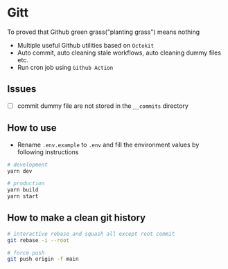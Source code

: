 # Gitt

To proved that Github green grass("planting grass") means nothing

- Multiple useful Github utilities based on `Octokit`
- Auto commit, auto cleaning stale workflows, auto cleaning dummy files etc.
- Run cron job using `Github Action`

## Issues

- [ ] commit dummy file are not stored in the `__commits` directory

## How to use

- Rename `.env.example` to `.env` and fill the environment values by following instructions

```sh
# development
yarn dev

# production
yarn build
yarn start
```

## How to make a clean git history

```sh
# interactive rebase and squash all except root commit
git rebase -i --root

# force push
git push origin -f main
```
